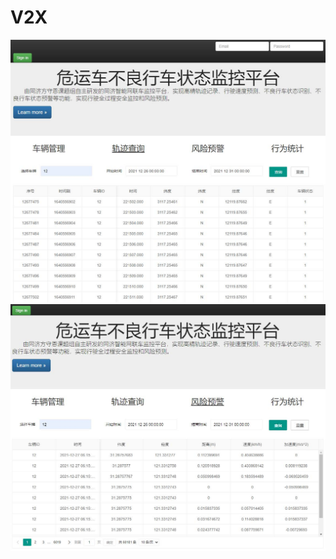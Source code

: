 # V2X
![Image text](https://github.com/losdragones/V2X/blob/main/%E8%BD%A8%E8%BF%B9%E6%9F%A5%E8%AF%A2.jpg)
![Image text](https://github.com/losdragones/V2X/blob/main/%E9%A3%8E%E9%99%A9%E9%A2%84%E8%AD%A6.jpg)
